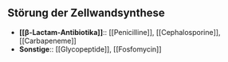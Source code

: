 ## Störung der Zellwandsynthese
- **[[β-Lactam-Antibiotika]]**:: [[Penicilline]], [[Cephalosporine]], [[Carbapeneme]]
- **Sonstige**:: [[Glycopeptide]], [[Fosfomycin]]